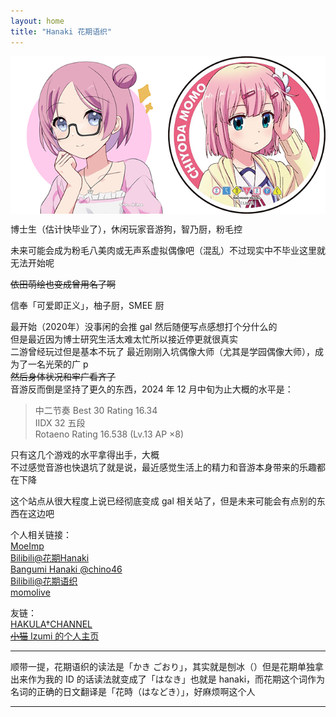 ```yaml
---
layout: home
title: "Hanaki 花期语织"
---
```


<img src="./image/Hanaki_v0.png" alt="花期 Hanaki 0th “FutureVirtualIdol” beta ver." width="648" align="middle" />

博士生（估计快毕业了），休闲玩家音游狗，智乃厨，粉毛控

未来可能会成为粉毛八美肉或无声系虚拟偶像吧（混乱）不过现实中不毕业这里就无法开始呢

~~依田萌绘也变成曾用名了啊~~

信奉「可爱即正义」，柚子厨，SMEE 厨

最开始（2020年）没事闲的会推 gal 然后随便写点感想打个分什么的  
但是最近因为博士研究生活太难太忙所以接近停更就很真实  
二游曾经玩过但是基本不玩了
最近刚刚入坑偶像大师（尤其是学园偶像大师），成为了一名光荣的广 p  
~~然后身体状况和牢广看齐了~~  
音游反而倒是坚持了更久的东西，2024 年 12 月中旬为止大概的水平是：
> 中二节奏 Best 30 Rating 16.34  
> IIDX 32 五段  
> Rotaeno Rating 16.538 (Lv.13 AP ×8)  

只有这几个游戏的水平拿得出手，大概  
不过感觉音游也快退坑了就是说，最近感觉生活上的精力和音游本身带来的乐趣都在下降

这个站点从很大程度上说已经彻底变成 gal 相关站了，但是未来可能会有点别的东西在这边吧

个人相关链接：  
[MoeImp](http://yoro.xyz/impression)  
[Bilibili@花期Hanaki](https://space.bilibili.com/431901596)  
[Bangumi Hanaki @chino46](http://bgm.tv/user/523627)  
[Bilibili@花期语织](https://space.bilibili.com/12802748)  
[momolive](http://yoro.xyz/live)

友链：  
[HAKULA†CHANNEL](https://hakula.xyz)  
[~~小猫~~ Izumi 的个人主页](https://izumimorin.xyz)  

---

顺带一提，花期语织的读法是「かき ごおり」，其实就是刨冰（）但是花期单独拿出来作为我的 ID 的话读法就变成了「はなき」也就是 hanaki，而花期这个词作为名词的正确的日文翻译是「花時（はなどき）」，好麻烦啊这个人

---

